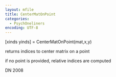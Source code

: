 ```yaml
---
layout: mfile
title: CenterMatOnPoint
categories:
  - PsychOneliners
encoding: UTF-8
---
```


[xinds yinds] = CenterMatOnPoint(mat,x,y)

returns indices to center matrix on a point

if no point is provided, relative indices are computed

DN 2008